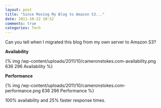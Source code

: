 ```yaml
---
layout: post
title: "Since Moving My Blog to Amazon S3..."
date: 2011-10-22 10:52
comments: true
categories: Tech
---
```

Can you tell when I migrated this blog from my own server to Amazon S3?

**Availability**

{% img /wp-content/uploads/2011/10/cameronstokes.com-availability.png 636 296 Availability %}

**Performance**

{% img /wp-content/uploads/2011/10/cameronstokes.com-performance.png 636 296 Performance %}

100% availability and 25% faster response times.
